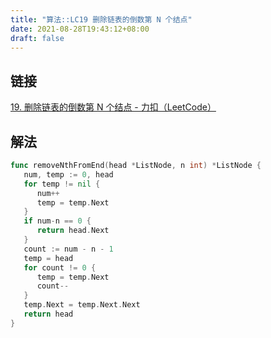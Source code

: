 ```yaml
---
title: "算法::LC19 删除链表的倒数第 N 个结点"
date: 2021-08-28T19:43:12+08:00
draft: false
---
```


## 链接

[19. 删除链表的倒数第 N 个结点 - 力扣（LeetCode）](https://leetcode-cn.com/problems/remove-nth-node-from-end-of-list/)

## 解法

```go
func removeNthFromEnd(head *ListNode, n int) *ListNode {
   num, temp := 0, head
   for temp != nil {
      num++
      temp = temp.Next
   }
   if num-n == 0 {
      return head.Next
   }
   count := num - n - 1
   temp = head
   for count != 0 {
      temp = temp.Next
      count--
   }
   temp.Next = temp.Next.Next
   return head
}
```
